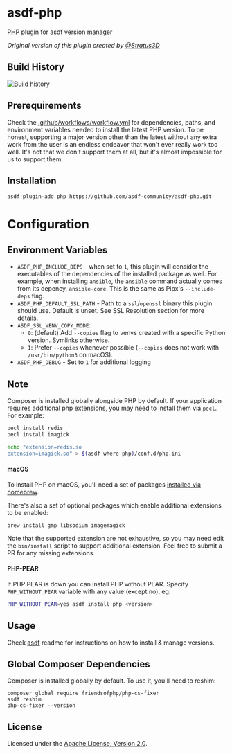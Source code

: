 # asdf-php

[PHP](https://www.php.net) plugin for asdf version manager

_Original version of this plugin created by
[@Stratus3D](https://github.com/Stratus3D)_

## Build History

[![Build history](https://buildstats.info/github/chart/asdf-community/asdf-php?branch=master)](https://github.com/asdf-community/asdf-php/actions)

## Prerequirements

Check the [.github/workflows/workflow.yml](.github/workflows/workflow.yml) for
dependencies, paths, and environment variables needed to install the latest PHP
version. To be honest, supporting a major version other than the latest without
any extra work from the user is an endless endeavor that won't ever really work
too well. It's not that we don't support them at all, but it's almost impossible
for us to support them.

## Installation

```bash
asdf plugin-add php https://github.com/asdf-community/asdf-php.git
```

# Configuration

## Environment Variables

- `ASDF_PHP_INCLUDE_DEPS` - when set to `1`, this plugin will consider the executables of the dependencies of the installed package as well. For example, when installing `ansible`, the `ansible` command actually comes from its depency, `ansible-core`. This is the same as Pipx's `--include-deps` flag.
- `ASDF_PHP_DEFAULT_SSL_PATH` - Path to a `ssl`/`openssl` binary this plugin should use. Default is unset. See SSL Resolution section for more details.
- `ASDF_SSL_VENV_COPY_MODE`:
  - `0`: (default) Add `--copies` flag to venvs created with a specific Python version. Symlinks otherwise.
  - `1`: Prefer `--copies` whenever possible (`--copies` does not work with `/usr/bin/python3` on macOS).
- `ASDF_PHP_DEBUG` - Set to `1` for additional logging

## Note

Composer is installed globally alongside PHP by default. If your application requires additional php extensions, you may need to install them via `pecl`. For example:

```bash
pecl install redis
pecl install imagick

echo "extension=redis.so
extension=imagick.so" > $(asdf where php)/conf.d/php.ini
```

#### macOS

To install PHP on macOS, you'll need a set of packages [installed via homebrew](https://github.com/asdf-community/asdf-php/blob/248e9c6e2a7824510788f05e8cee848a62200b65/.github/workflows/workflow.yml#L52).

There's also a set of optional packages which enable additional extensions to be enabled:

```
brew install gmp libsodium imagemagick
```

Note that the supported extension are not exhaustive, so you may need edit the `bin/install` script to support additional extension. Feel free to submit a PR for any missing extensions.

#### PHP-PEAR

If PHP PEAR is down you can install PHP without PEAR. Specify `PHP_WITHOUT_PEAR` variable with any value
(except no), eg:

```bash
PHP_WITHOUT_PEAR=yes asdf install php <version>
```

## Usage

Check [asdf](https://github.com/asdf-vm/asdf) readme for instructions on how to
install & manage versions.

## Global Composer Dependencies

Composer is installed globally by default. To use it, you'll need to reshim:

```shell
composer global require friendsofphp/php-cs-fixer
asdf reshim
php-cs-fixer --version
```

## License

Licensed under the
[Apache License, Version 2.0](https://www.apache.org/licenses/LICENSE-2.0).

